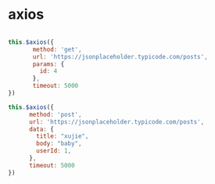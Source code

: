 <!--
 * @Author: xujie 1607526161@qq.com
 * @Date: 2022-04-22 13:10:58
 * @LastEditors: xujie 1607526161@qq.com
 * @LastEditTime: 2023-02-11 23:08:57
 * @FilePath: \HTML-CSS-Javascript-\Vue框架\vue axios\axios.md
 * @Description: 
-->
# axios

```js

this.$axios({
       method: 'get',
       url: 'https://jsonplaceholder.typicode.com/posts',
       params: {
         id: 4
       },
       timeout: 5000
})

this.$axios({
      method: 'post',
      url: 'https://jsonplaceholder.typicode.com/posts',
      data: {
        title: "xujie",
        body: "baby",
        userId: 1,
      },
      timeout: 5000
})
```
